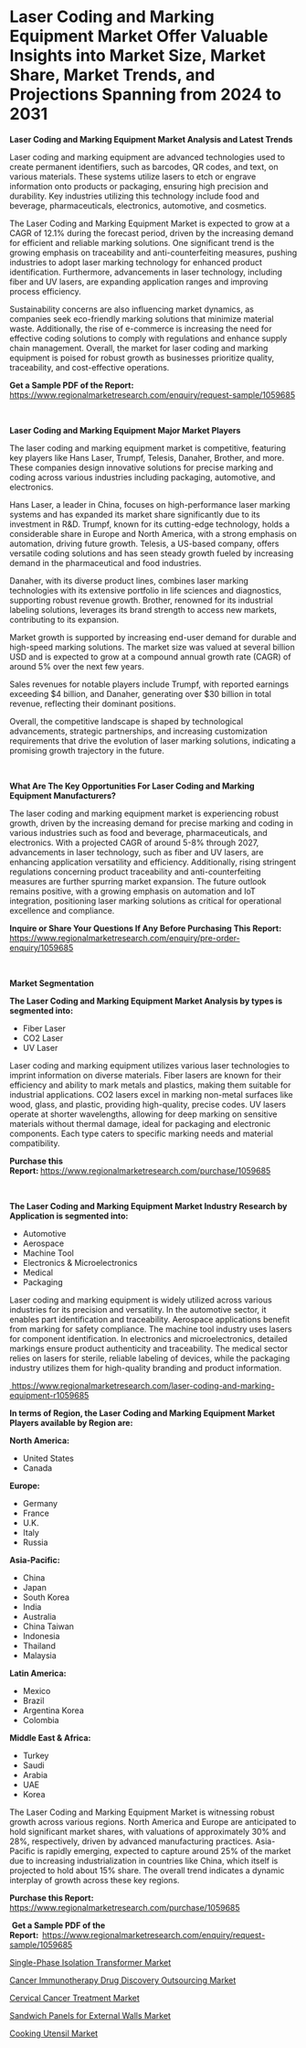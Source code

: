 <p><h1>Laser Coding and Marking Equipment Market Offer Valuable Insights into Market Size, Market Share, Market Trends, and Projections Spanning from 2024 to 2031</h1></p><p><strong>Laser Coding and Marking Equipment Market Analysis and Latest Trends</strong></p>
<p><p>Laser coding and marking equipment are advanced technologies used to create permanent identifiers, such as barcodes, QR codes, and text, on various materials. These systems utilize lasers to etch or engrave information onto products or packaging, ensuring high precision and durability. Key industries utilizing this technology include food and beverage, pharmaceuticals, electronics, automotive, and cosmetics.</p><p>The Laser Coding and Marking Equipment Market is expected to grow at a CAGR of 12.1% during the forecast period, driven by the increasing demand for efficient and reliable marking solutions. One significant trend is the growing emphasis on traceability and anti-counterfeiting measures, pushing industries to adopt laser marking technology for enhanced product identification. Furthermore, advancements in laser technology, including fiber and UV lasers, are expanding application ranges and improving process efficiency.</p><p>Sustainability concerns are also influencing market dynamics, as companies seek eco-friendly marking solutions that minimize material waste. Additionally, the rise of e-commerce is increasing the need for effective coding solutions to comply with regulations and enhance supply chain management. Overall, the market for laser coding and marking equipment is poised for robust growth as businesses prioritize quality, traceability, and cost-effective operations.</p></p>
<p><strong>Get a Sample PDF of the Report:&nbsp;</strong> <a href="https://www.regionalmarketresearch.com/enquiry/request-sample/1059685">https://www.regionalmarketresearch.com/enquiry/request-sample/1059685</a></p>
<p>&nbsp;</p>
<p><strong>Laser Coding and Marking Equipment Major Market Players</strong></p>
<p><p>The laser coding and marking equipment market is competitive, featuring key players like Hans Laser, Trumpf, Telesis, Danaher, Brother, and more. These companies design innovative solutions for precise marking and coding across various industries including packaging, automotive, and electronics.</p><p>Hans Laser, a leader in China, focuses on high-performance laser marking systems and has expanded its market share significantly due to its investment in R&D. Trumpf, known for its cutting-edge technology, holds a considerable share in Europe and North America, with a strong emphasis on automation, driving future growth. Telesis, a US-based company, offers versatile coding solutions and has seen steady growth fueled by increasing demand in the pharmaceutical and food industries.</p><p>Danaher, with its diverse product lines, combines laser marking technologies with its extensive portfolio in life sciences and diagnostics, supporting robust revenue growth. Brother, renowned for its industrial labeling solutions, leverages its brand strength to access new markets, contributing to its expansion.</p><p>Market growth is supported by increasing end-user demand for durable and high-speed marking solutions. The market size was valued at several billion USD and is expected to grow at a compound annual growth rate (CAGR) of around 5% over the next few years.</p><p>Sales revenues for notable players include Trumpf, with reported earnings exceeding $4 billion, and Danaher, generating over $30 billion in total revenue, reflecting their dominant positions.</p><p>Overall, the competitive landscape is shaped by technological advancements, strategic partnerships, and increasing customization requirements that drive the evolution of laser marking solutions, indicating a promising growth trajectory in the future.</p></p>
<p>&nbsp;</p>
<p><strong>What Are The Key Opportunities For Laser Coding and Marking Equipment Manufacturers?</strong></p>
<p><p>The laser coding and marking equipment market is experiencing robust growth, driven by the increasing demand for precise marking and coding in various industries such as food and beverage, pharmaceuticals, and electronics. With a projected CAGR of around 5-8% through 2027, advancements in laser technology, such as fiber and UV lasers, are enhancing application versatility and efficiency. Additionally, rising stringent regulations concerning product traceability and anti-counterfeiting measures are further spurring market expansion. The future outlook remains positive, with a growing emphasis on automation and IoT integration, positioning laser marking solutions as critical for operational excellence and compliance.</p></p>
<p><strong>Inquire or Share Your Questions If Any Before Purchasing This Report:</strong> <a href="https://www.regionalmarketresearch.com/enquiry/pre-order-enquiry/1059685">https://www.regionalmarketresearch.com/enquiry/pre-order-enquiry/1059685</a></p>
<p>&nbsp;</p>
<p><strong>Market Segmentation</strong></p>
<p><strong>The Laser Coding and Marking Equipment Market Analysis by types is segmented into:</strong></p>
<p><ul><li>Fiber Laser</li><li>CO2 Laser</li><li>UV Laser</li></ul></p>
<p><p>Laser coding and marking equipment utilizes various laser technologies to imprint information on diverse materials. Fiber lasers are known for their efficiency and ability to mark metals and plastics, making them suitable for industrial applications. CO2 lasers excel in marking non-metal surfaces like wood, glass, and plastic, providing high-quality, precise codes. UV lasers operate at shorter wavelengths, allowing for deep marking on sensitive materials without thermal damage, ideal for packaging and electronic components. Each type caters to specific marking needs and material compatibility.</p></p>
<p><strong>Purchase this Report:&nbsp;</strong><a href="https://www.regionalmarketresearch.com/purchase/1059685">https://www.regionalmarketresearch.com/purchase/1059685</a></p>
<p>&nbsp;</p>
<p><strong>The Laser Coding and Marking Equipment Market Industry Research by Application is segmented into:</strong></p>
<p><ul><li>Automotive</li><li>Aerospace</li><li>Machine Tool</li><li>Electronics & Microelectronics</li><li>Medical</li><li>Packaging</li></ul></p>
<p><p>Laser coding and marking equipment is widely utilized across various industries for its precision and versatility. In the automotive sector, it enables part identification and traceability. Aerospace applications benefit from marking for safety compliance. The machine tool industry uses lasers for component identification. In electronics and microelectronics, detailed markings ensure product authenticity and traceability. The medical sector relies on lasers for sterile, reliable labeling of devices, while the packaging industry utilizes them for high-quality branding and product information.</p></p>
<p><a href="https://www.regionalmarketresearch.com/laser-coding-and-marking-equipment-r1059685">&nbsp;https://www.regionalmarketresearch.com/laser-coding-and-marking-equipment-r1059685</a></p>
<p><strong>In terms of Region, the Laser Coding and Marking Equipment Market Players available by Region are:</strong></p>
<p>
    <p> <strong> North America: </strong>
        <ul>
            <li>United States</li>
            <li>Canada</li>
        </ul>
        </p> 
    <p> <strong> Europe: </strong>
        <ul>
            <li>Germany</li>
            <li>France</li>
            <li>U.K.</li>
            <li>Italy</li>
            <li>Russia</li>
        </ul>
        </p> 
    <p> <strong> Asia-Pacific: </strong>
        <ul>
            <li>China</li>
            <li>Japan</li>
            <li>South Korea</li>
            <li>India</li>
            <li>Australia</li>
            <li>China Taiwan</li>
            <li>Indonesia</li>
            <li>Thailand</li>
            <li>Malaysia</li>
        </ul>
        </p> 
    <p> <strong> Latin America: </strong>
        <ul>
            <li>Mexico</li>
            <li>Brazil</li>
            <li>Argentina Korea</li>
            <li>Colombia</li>
        </ul>
        </p> 
    <p> <strong> Middle East & Africa: </strong>
        <ul>
            <li>Turkey</li>
            <li>Saudi</li>
            <li>Arabia</li>
            <li>UAE</li>
            <li>Korea</li>
        </ul>
    </p>
    </p>
<p><p>The Laser Coding and Marking Equipment Market is witnessing robust growth across various regions. North America and Europe are anticipated to hold significant market shares, with valuations of approximately 30% and 28%, respectively, driven by advanced manufacturing practices. Asia-Pacific is rapidly emerging, expected to capture around 25% of the market due to increasing industrialization in countries like China, which itself is projected to hold about 15% share. The overall trend indicates a dynamic interplay of growth across these key regions.</p></p>
<p><strong>Purchase this Report: </strong><a href="https://www.regionalmarketresearch.com/purchase/1059685">https://www.regionalmarketresearch.com/purchase/1059685</a></p>
<p>&nbsp;<strong>Get a Sample PDF of the Report:&nbsp;&nbsp;</strong><a href="https://www.regionalmarketresearch.com/enquiry/request-sample/1059685">https://www.regionalmarketresearch.com/enquiry/request-sample/1059685</a></p>
<p><strong></strong></p>
<p><p><a href="https://medium.com/@felicidadbucar3s/global-single-phase-isolation-transformer-market-focus-on-product-type-step-up-322b37c7ee21?postPublishedType=repub">Single-Phase Isolation Transformer Market</a></p><p><a href="https://www.linkedin.com/pulse/cancer-immunotherapy-drug-discovery-outsourcing-market-global-ym0gc">Cancer Immunotherapy Drug Discovery Outsourcing Market</a></p><p><a href="https://www.linkedin.com/pulse/future-innovation-global-cervical-cancer-treatment-market-lzkze">Cervical Cancer Treatment Market</a></p><p><a href="https://issuu.com/reportprime-2/docs/sandwich-panels-for-external-walls-_b59e2304bca01d">Sandwich Panels for External Walls Market</a></p><p><a href="https://issuu.com/reportprime-2/docs/cooking-utensil-market-size-2030.pp_e9c228738e826f">Cooking Utensil Market</a></p></p>